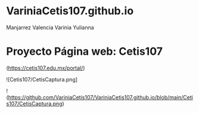 # VariniaCetis107.github.io
Manjarrez Valencia Varinia Yulianna

# Proyecto Página web: Cetis107

(https://cetis107.edu.mx/portal/)

![Cetis107/CetisCaptura.png]


!(https://github.com/VariniaCetis107/VariniaCetis107.github.io/blob/main/Cetis107/CetisCaptura.png)

